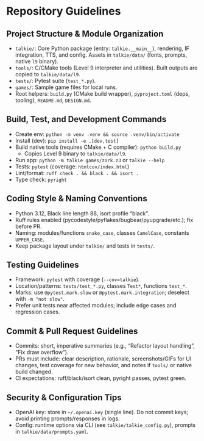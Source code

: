 # Repository Guidelines

## Project Structure & Module Organization
- `talkie/`: Core Python package (entry: `talkie.__main__`), rendering, IF integration, TTS, and config. Assets in `talkie/data/` (fonts, prompts, native `l9` binary).
- `tools/`: C/CMake tools (Level 9 interpreter and utilities). Built outputs are copied to `talkie/data/l9`.
- `tests/`: Pytest suite (`test_*.py`).
- `games/`: Sample game files for local runs.
- Root helpers: `build.py` (CMake build wrapper), `pyproject.toml` (deps, tooling), `README.md`, `DESIGN.md`.

## Build, Test, and Development Commands
- Create env: `python -m venv .venv && source .venv/bin/activate`
- Install (dev): `pip install -e .[dev,test]`
- Build native tools (requires CMake + C compiler): `python build.py`
  - Copies Level 9 binary to `talkie/data/l9`.
- Run app: `python -m talkie games/zork.z3` or `talkie --help`
- Tests: `pytest` (coverage: `htmlcov/index.html`)
- Lint/format: `ruff check . && black . && isort .`
- Type check: `pyright`

## Coding Style & Naming Conventions
- Python 3.12, Black line length 88, isort profile “black”.
- Ruff rules enabled (pycodestyle/pyflakes/bugbear/pyupgrade/etc.); fix before PR.
- Naming: modules/functions `snake_case`, classes `CamelCase`, constants `UPPER_CASE`.
- Keep package layout under `talkie/` and tests in `tests/`.

## Testing Guidelines
- Framework: `pytest` with coverage (`--cov=talkie`).
- Location/patterns: `tests/test_*.py`, classes `Test*`, functions `test_*`.
- Marks: use `@pytest.mark.slow` or `@pytest.mark.integration`; deselect with `-m "not slow"`.
- Prefer unit tests near affected modules; include edge cases and regression cases.

## Commit & Pull Request Guidelines
- Commits: short, imperative summaries (e.g., “Refactor layout handling”, “Fix draw overflow”).
- PRs must include: clear description, rationale, screenshots/GIFs for UI changes, test coverage for new behavior, and notes if `tools/` or native build changed.
- CI expectations: ruff/black/isort clean, pyright passes, pytest green.

## Security & Configuration Tips
- OpenAI key: store in `~/.openai.key` (single line). Do not commit keys; avoid printing prompts/responses in logs.
- Config: runtime options via CLI (see `talkie/talkie_config.py`), prompts in `talkie/data/prompts.yaml`.
